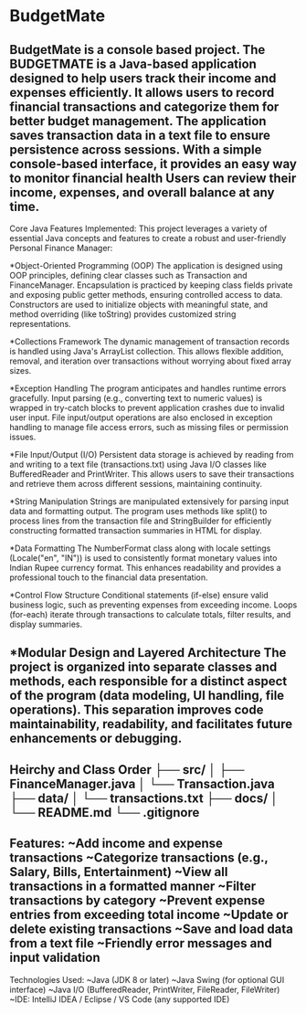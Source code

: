 # BudgetMate 
BudgetMate is a console based project.
The BUDGETMATE is a Java-based application designed to help users track their income and expenses efficiently. It allows users to record financial transactions and categorize them for better budget management. The application saves transaction data in a text file to ensure persistence across sessions.
With a simple console-based interface, it provides an easy way to monitor financial health Users can review their income, expenses, and overall balance at any time. 
------------------------------------------------------------------------------------------------------------------------------------------------------------------------------------------------------------------
Core Java Features Implemented:
This project leverages a variety of essential Java concepts and features to create a robust and user-friendly Personal Finance Manager:

*Object-Oriented Programming (OOP)
The application is designed using OOP principles, defining clear classes such as Transaction and FinanceManager.
Encapsulation is practiced by keeping class fields private and exposing public getter methods, ensuring controlled access to data.
Constructors are used to initialize objects with meaningful state, and method overriding (like toString) provides customized string representations.

*Collections Framework
The dynamic management of transaction records is handled using Java's ArrayList collection.
This allows flexible addition, removal, and iteration over transactions without worrying about fixed array sizes.

*Exception Handling
The program anticipates and handles runtime errors gracefully.
Input parsing (e.g., converting text to numeric values) is wrapped in try-catch blocks to prevent application crashes due to invalid user input.
File input/output operations are also enclosed in exception handling to manage file access errors, such as missing files or permission issues.

*File Input/Output (I/O)
Persistent data storage is achieved by reading from and writing to a text file (transactions.txt) using Java I/O classes like BufferedReader and PrintWriter.
This allows users to save their transactions and retrieve them across different sessions, maintaining continuity.

*String Manipulation
Strings are manipulated extensively for parsing input data and formatting output.
The program uses methods like split() to process lines from the transaction file and StringBuilder for efficiently constructing formatted transaction summaries in HTML for display.

*Data Formatting
The NumberFormat class along with locale settings (Locale("en", "IN")) is used to consistently format monetary values into Indian Rupee currency format.
This enhances readability and provides a professional touch to the financial data presentation.

*Control Flow Structure
Conditional statements (if-else) ensure valid business logic, such as preventing expenses from exceeding income.
Loops (for-each) iterate through transactions to calculate totals, filter results, and display summaries.

*Modular Design and Layered Architecture
The project is organized into separate classes and methods, each responsible for a distinct aspect of the program (data modeling, UI handling, file operations).
This separation improves code maintainability, readability, and facilitates future enhancements or debugging.
-------------------------------------------------------------------------------------------------------------------------------------------------------------------------------------------------------
Heirchy and Class Order
├── src/
│   ├── FinanceManager.java
│   └── Transaction.java
├── data/
│   └── transactions.txt
├── docs/
│   └── README.md
└── .gitignore
--------------------------------------------------------------------------------------------------------------------------------------------------------------------------------------------------------
Features:
~Add income and expense transactions
~Categorize transactions (e.g., Salary, Bills, Entertainment)
~View all transactions in a formatted manner
~Filter transactions by category
~Prevent expense entries from exceeding total income
~Update or delete existing transactions
~Save and load data from a text file
~Friendly error messages and input validation
-------------------------------------------------------------------------------------------------------------------------------------------------------------------------------------------------------
Technologies Used:
~Java (JDK 8 or later)
~Java Swing (for optional GUI interface)
~Java I/O (BufferedReader, PrintWriter, FileReader, FileWriter)
~IDE: IntelliJ IDEA / Eclipse / VS Code (any supported IDE)
